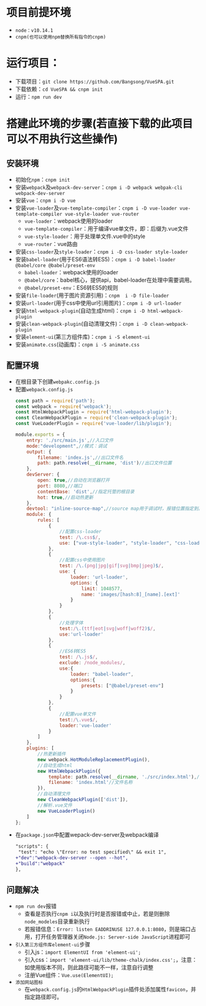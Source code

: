 # 项目前提环境
- `node：v10.14.1`
- `cnpm(也可以使用npm替换所有指令的cnpm)`
# 运行项目：
- 下载项目：`git clone https://github.com/Bangsong/VueSPA.git`
- 下载依赖：`cd VueSPA && cnpm init`
- 运行：`npm run dev`

# 搭建此环境的步骤(若直接下载的此项目可以不用执行这些操作)
## 安装环境
- 初始化`npm`：`cnpm init`
- 安装`webpack`及`webpack-dev-server`：`cnpm i -D webpack webpak-cli webpack-dev-server`
- 安装`vue`：`cnpm i -D vue`
- 安装`vue-loader`及`vue-template-compiler`：`cnpm i -D vue-loader vue-template-compiler vue-style-loader vue-router`
    - `vue-loader`：webpack使用的loader
    - `vue-template-compiler`：用于编译vue单文件，即：后缀为.vue文件
    - `vue-style-loader`：用于处理单文件.vue中的style
    - `vue-router`：vue路由
- 安装`css-loader`及`style-loader`：`cnpm i -D css-loader style-loader`
- 安装`babel-loader`(用于ES6语法转ES5)：`cnpm i -D babel-loader @babel/core @babel/preset-env`
    - `babel-loader`：webpack使用的loader
    - `@babel/core`：babel核心，提供api，babel-loader在处理中需要调用。
    - `@babel/preset-env`：ES6转ES5的规则
- 安装`file-loader`(用于图片资源引用)：`cnpm  i -D file-loader`
- 安装`url-loader`(用于css中使用url引用图片)：`cnpm i -D url-loader`
- 安装`html-webpack-plugin`(自动生成html)：`cnpm i -D html-webpack-plugin`
- 安装`clean-webpack-plugin`(自动清理文件)：`cnpm i -D clean-webpack-plugin`
- 安装`element-ui`(第三方组件库)：`cnpm i -S element-ui`
- 安装`animate.css`(动画库)：`cnpm i -S animate.css`
## 配置环境
- 在根目录下创建`webpakc.config.js`
- 配置`webpack.config.js`
    ``` js
    const path = require('path');
    const webpack = require('webpack');
    const HtmlWebpackPlugin = require('html-webpack-plugin');
    const CleanWebpackPlugin = require('clean-webpack-plugin');
    const VueLoaderPlugin = require('vue-loader/lib/plugin');

    module.exports = {
        entry: './src/main.js',//入口文件
        mode:"development",//模式：调试
        output: {
            filename: 'index.js',//出口文件名
            path: path.resolve(__dirname, 'dist')//出口文件位置
        },
        devServer: {
            open: true,//自动在浏览器打开
            port: 8080,//端口
            contentBase: 'dist',//指定托管的根目录
            hot: true,//启动热更新
        },
        devtool: "inline-source-map",//source map用于调试时，报错位置指定到具体文件
        module: {
            rules: [
                {
                    //配置css-loader
                    test: /\.css$/,
                    use: ["vue-style-loader", "style-loader", "css-loader"]
                },
                {
                    //配置css中使用图片
                    test: /\.(png|jpg|gif|svg|bmp|jpeg)$/,
                    use: {
                        loader: 'url-loader',
                        options: {
                            limit: 1048577,
                            name: 'images/[hash:8]_[name].[ext]'
                        }
                    }
                },
                {
                    //处理字体
                    test:/\.(ttf|eot|svg|woff|woff2)$/,
                    use:'url-loader'
                },
                { 
                    //ES6转ES5
                    test: /\.js$/, 
                    exclude: /node_modules/, 
                    use:{
                        loader: "babel-loader",
                        options:{
                            presets: ["@babel/preset-env"]
                        }
                    }
                },
                {
                    //配置vue单文件
                    test:/\.vue$/,
                    loader:'vue-loader'
                }
            ]
        },
        plugins: [
            //热更新插件
            new webpack.HotModuleReplacementPlugin(),
            //自动生成html
            new HtmlWebpackPlugin({
                template: path.resolve(__dirname, './src/index.html'),//内存中的生成文件存放位置
                filename: 'index.html'//文件名称
            }),
            //自动清理文件
            new CleanWebpackPlugin(['dist']),
            //解析.vue文件
            new VueLoaderPlugin()
        ]
    };
    ```
- 在`package.json`中配置wepack-dev-server及webpack编译
    ``` diff
    "scripts": {
     "test": "echo \"Error: no test specified\" && exit 1",
    +"dev":"webpack-dev-server --open --hot",
    +"build":"webpack"
  },
  ```
## 问题解决
- `npm run dev`报错
    - 查看是否执行`cnpm i`以及执行时是否报错或中止，若是则删除`node_modeles`目录重新执行
    - 若报错信息：`Error: listen EADDRINUSE 127.0.0.1:8080`，则是端口占用，打开任务管理器关闭`Node.js: Server-side JavaScript`进程即可
- `引入第三方组件库element-ui`步骤
    - 引入js：`import ElementUI from 'element-ui';`
    - 引入css：`import 'element-ui/lib/theme-chalk/index.css';`，注意：如使用版本不同，则此路径可能不一样，注意自行调整
    - 注册Vue组件：`Vue.use(ElementUI);`
- `添加网站图标`
    - 在`webpack.config.js`的`HtmlWebpackPlugin`插件处添加属性`favicon`，并指定路径即可。